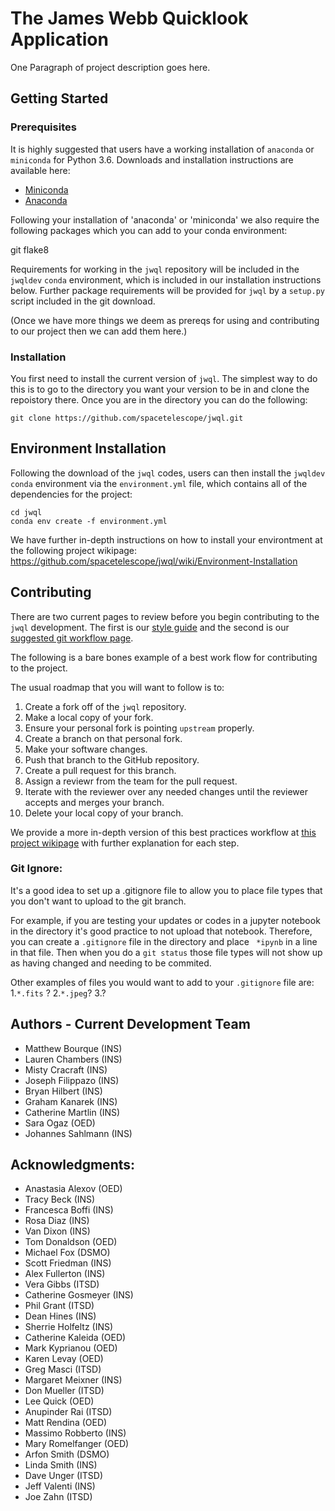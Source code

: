 # The James Webb Quicklook Application 

One Paragraph of project description goes here.

## Getting Started

### Prerequisites

It is highly suggested that users have a working installation of `anaconda` or `miniconda` for Python 3.6.  Downloads and installation instructions are  available here:

- [Miniconda](https://conda.io/miniconda.html)
- [Anaconda](https://www.continuum.io/downloads)

Following your installation of 'anaconda' or 'miniconda' we also require the following packages which you can add to your conda environment: 

git
flake8

Requirements for working in the ``jwql`` repository will be included in the `jwqldev` `conda` environment, which is included in our installation instructions below. Further package requirements will be provided for ``jwql`` by a `setup.py` script included in the git download. 

(Once we have more things we deem as prereqs for using and contributing to our project then we can add them here.) 

### Installation

You first need to install the current version of ``jwql``. The simplest way to do this is to go to the directory you want your version to be in and clone the repoistory there. Once you are in the directory you can do the following: 

```
git clone https://github.com/spacetelescope/jwql.git
```

## Environment Installation

Following the download of the `jwql` codes, users can then install the `jwqldev` `conda` environment via the `environment.yml` file, which contains all of the dependencies for the project:

```
cd jwql
conda env create -f environment.yml
```

We have further in-depth instructions on how to install your environtment at the following project wikipage: https://github.com/spacetelescope/jwql/wiki/Environment-Installation

## Contributing

There are two current pages to review before you begin contributing to the `jwql` development. The first is our [style guide](https://github.com/spacetelescope/jwql/blob/style-guide/style_guide/style_guide.md) and the second is our [suggested git workflow page](https://github.com/spacetelescope/jwql/wiki/git-GitHub-workflow-for-contributing/). 

The following is a bare bones example of a best work flow for contributing to the project. 

The usual roadmap that you will want to follow is to: 
1. Create a fork off of the `jwql` repository.
2. Make a local copy of your fork. 
3. Ensure your personal fork is pointing `upstream` properly. 
4. Create a branch on that personal fork. 
5. Make your software changes. 
6. Push that branch to the GitHub repository. 
7. Create a pull request for this branch. 
8. Assign a reviewr from the team for the pull request. 
9. Iterate with the reviewer over any needed changes until the reviewer accepts and merges your branch. 
10. Delete your local copy of your branch. 

We provide a more in-depth version of this best practices workflow at [this project wikipage](https://github.com/spacetelescope/jwql/wiki/git-GitHub-workflow-for-contributing/) with further explanation for each step.

### Git Ignore: 
It's a good idea to set up a .gitignore file to allow you to place file types that you don't want to upload to the git branch. 

For example, if you are testing your updates or codes in a jupyter notebook in the directory it's good practice to not upload that notebook. Therefore, you can create a `.gitignore` file in the directory and place ` *ipynb` in a line in that file. Then when you do a `git status` those file types will not show up as having changed and needing to be commited. 

Other examples of files you would want to add to your `.gitignore` file are: 
1.`*.fits` ?
2.`*.jpeg`?
3.?

## Authors - Current Development Team
- Matthew Bourque (INS)
- Lauren Chambers (INS)
- Misty Cracraft (INS)
- Joseph Filippazo (INS)
- Bryan Hilbert (INS)
- Graham Kanarek (INS)
- Catherine Martlin (INS)
- Sara Ogaz (OED)
- Johannes Sahlmann (INS)

## Acknowledgments: 
- Anastasia Alexov (OED)
- Tracy Beck (INS)
- Francesca Boffi (INS)
- Rosa Diaz (INS)
- Van Dixon (INS)
- Tom Donaldson (OED)
- Michael Fox (DSMO)
- Scott Friedman (INS)
- Alex Fullerton (INS)
- Vera Gibbs (ITSD)
- Catherine Gosmeyer (INS)
- Phil Grant (ITSD)
- Dean Hines (INS)
- Sherrie Holfeltz (INS)
- Catherine Kaleida (OED)
- Mark Kyprianou (OED)
- Karen Levay (OED)
- Greg Masci (ITSD)
- Margaret Meixner (INS)
- Don Mueller (ITSD)
- Lee Quick (OED)
- Anupinder Rai (ITSD)
- Matt Rendina (OED)
- Massimo Robberto (INS)
- Mary Romelfanger (OED)
- Arfon Smith (DSMO)
- Linda Smith (INS)
- Dave Unger (ITSD)
- Jeff Valenti (INS)
- Joe Zahn (ITSD)

